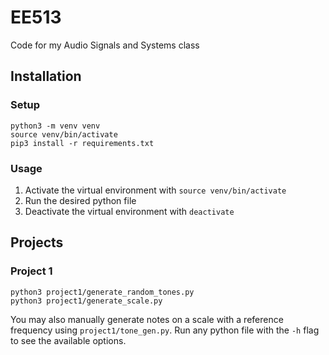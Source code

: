 # EE513

Code for my Audio Signals and Systems class

## Installation
### Setup
```shell
python3 -m venv venv
source venv/bin/activate
pip3 install -r requirements.txt
```

### Usage

1. Activate the virtual environment with `source venv/bin/activate`
2. Run the desired python file
3. Deactivate the virtual environment with `deactivate`

## Projects
### Project 1

```shell
python3 project1/generate_random_tones.py
python3 project1/generate_scale.py
```

You may also manually generate notes on a scale with a reference frequency using `project1/tone_gen.py`. Run any python
file with the `-h` flag to see the available options.
